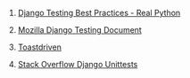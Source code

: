 1. [Django Testing Best Practices - Real Python](https://realpython.com/testing-in-django-part-1-best-practices-and-examples/)

2. [Mozilla Django Testing Document](https://developer.mozilla.org/en-US/docs/Learn/Server-side/Django/Testing)

3. [Toastdriven](http://toastdriven.com/blog/2011/apr/10/guide-to-testing-in-django/)

4. [Stack Overflow Django Unittests ](https://stackoverflow.com/questions/9574810/writing-test-cases-for-django-models)